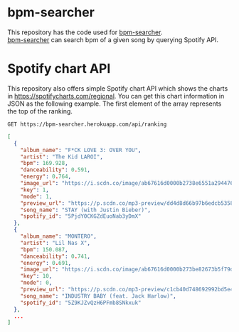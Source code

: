 # bpm-searcher
This repository has the code used for [bpm-searcher](https://bpm-searcher.herokuapp.com/).  
[bpm-searcher](https://bpm-searcher.herokuapp.com/) can search bpm of a given song by querying Spotify API.  

# Spotify chart API
This repository also offers simple Spotify chart API which shows the charts in https://spotifycharts.com/regional.
You can get this chart information in JSON as the following example.
The first element of the array represents the top of the ranking.
```
GET https://bpm-searcher.herokuapp.com/api/ranking
```

```json
[
  {
    "album_name": "F*CK LOVE 3: OVER YOU",
    "artist": "The Kid LAROI",
    "bpm": 169.928,
    "danceability": 0.591,
    "energy": 0.764,
    "image_url": "https://i.scdn.co/image/ab67616d0000b2738e6551a2944764bc8e33a960",
    "key": 1,
    "mode": 1,
    "preview_url": "https://p.scdn.co/mp3-preview/dd4d8d66b97b6edcb5358135e72620715e1449f9?cid=12f045556f09486ba2ca641e0f062fa0",
    "song_name": "STAY (with Justin Bieber)",
    "spotify_id": "5PjdY0CKGZdEuoNab3yDmX"
  },
  {
    "album_name": "MONTERO",
    "artist": "Lil Nas X",
    "bpm": 150.087,
    "danceability": 0.741,
    "energy": 0.691,
    "image_url": "https://i.scdn.co/image/ab67616d0000b273be82673b5f79d9658ec0a9fd",
    "key": 10,
    "mode": 0,
    "preview_url": "https://p.scdn.co/mp3-preview/c1cb40d748692992bd5e476fc17ffe16f31016e3?cid=12f045556f09486ba2ca641e0f062fa0",
    "song_name": "INDUSTRY BABY (feat. Jack Harlow)",
    "spotify_id": "5Z9KJZvQzH6PFmb8SNkxuk"
  },
  ...
]
```